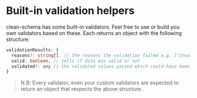 # Built-in validation helpers

clean-schema has some built-in validators. Feel free to use or build you own validators based on these. Each returns an object with the following structure:

```typescript
validationResults: {
  reasons?: string[], // the reasons the validation failed e.g. ["Invalid name"]
  valid: boolean, // tells if data was valid or not
  validated?: any // the validated values passed which could have been formated in the custom validator (i.e made ready for the db)
}
```

> N.B: Every validator, even your custom validators are expected to return an object that respects the above structure.
